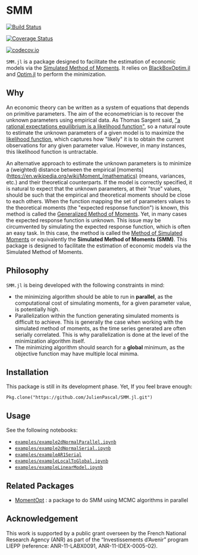 # SMM

[![Build Status](https://travis-ci.com/JulienPascal/SMM.jl.svg?branch=master)](https://travis-ci.com/JulienPascal/SMM.jl)

[![Coverage Status](https://coveralls.io/repos/JulienPascal/SMM.jl/badge.svg?branch=master&service=github)](https://coveralls.io/github/JulienPascal/SMM.jl?branch=master)

[![codecov.io](http://codecov.io/github/JulienPascal/SMM.jl/coverage.svg?branch=master)](http://codecov.io/github/JulienPascal/SMM.jl?branch=master)

`SMM.jl` is a package designed to facilitate the estimation of economic models
via the [Simulated Method of Moments](https://en.wikipedia.org/wiki/Method_of_simulated_moments). It relies on [BlackBoxOptim.jl](https://github.com/robertfeldt/BlackBoxOptim.jl) and [Optim.jl](https://github.com/JuliaNLSolvers/Optim.jl) to perform the minimization.

## Why

An economic theory can be written as a system of equations that depends on primitive
parameters. The aim of the econometrician is to recover the unknown parameters
using empirical data. As Thomas Sargent said, ["a rational expectations equilibrium is a likelihood function"](http://www.econ.ucl.ac.uk/downloads/denardi/Sargent_Interview.pdf), so a natural route to estimate the unknown parameters of a given model
is to maximize the [likelihood function](https://en.wikipedia.org/wiki/Likelihood_function), which captures how "likely" it is to obtain
the current observations for any given parameter value. However, in many
instances, this likelihood function is untractable.

An alternative approach to estimate the unknown parameters is to minimize a (weighted) distance between
the empirical [moments](https://en.wikipedia.org/wiki/Moment_(mathematics) (means, variances, etc.) and their theoretical counterparts. If the model is correctly specified, it is natural
to expect that the unknown parameters, at their "true" values, should be such that
the empirical and theoretical moments should be close to each others. When the function mapping
the set of parameters values to the theoretical moments (the "expected response function") is known, this method is called
the [Generalized Method of Moments](https://en.wikipedia.org/wiki/Generalized_method_of_moments).
Yet, in many cases the expected response function is unknown. This issue may be circumvented by
simulating the expected response function, which is often an easy task. In this case, the method is called the [Method of Simulated Moments](https://en.wikipedia.org/wiki/Method_of_simulated_moments) or equivalently the **Simulated Method of Moments (SMM)**. This package is designed to facilitate the estimation of economic models via the Simulated Method of Moments.

## Philosophy

`SMM.jl` is being developed with the following constraints in mind:
* the minimizing algorithm should be able to run in **parallel**, as the computational cost of simulating moments, for a given parameter value, is potentially high.
* Parallelization within the function generating simulated moments is difficult
to achieve. This is generally the case when working with the simulated method of moments,
 as the time series generated are often serially correlated. This is why parallelization is done at the level of the minimization
algorithm itself.
* The minimizing algorithm should search for a **global** minimum, as the
objective function may have multiple local minima.


## Installation

This package is still in its development phase. Yet, If you feel brave enough:
```
Pkg.clone("https://github.com/JulienPascal/SMM.jl.git")
```

## Usage

See the following notebooks:
* [`examples/example2dNormalParallel.ipynb`](examples/example2dNormalParallel.ipynb)
* [`examples/example2dNormalSerial.ipynb`](examples/example2dNormalSerial.ipynb)
* [`examples/exampleAR1Serial`](examples/exampleAR1Serial.ipynb)
* [`examples/exampleLocalToGlobal.ipynb`](examples/exampleLocalToGlobal.ipynb)
* [`examples/exampleLinearModel.ipynb`](examples/exampleLinearModel.ipynb)

## Related Packages

* [MomentOpt](https://github.com/floswald/MomentOpt.jl) : a package to do SMM using MCMC algorithms in parallel

## Acknowledgement

This work is supported by a public grant overseen by the French National Research Agency (ANR) as part of the “Investissements d’Avenir” program LIEPP (reference: ANR-11-LABX0091, ANR-11-IDEX-0005-02).
